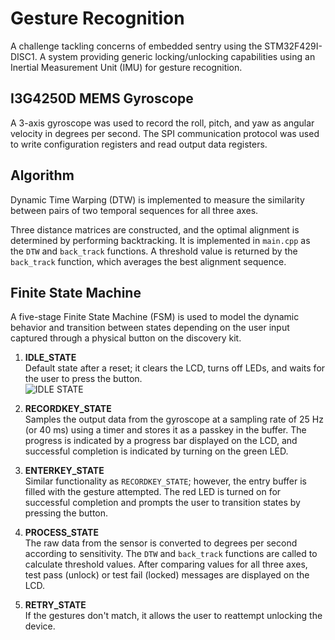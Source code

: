 # Gesture Recognition

A challenge tackling concerns of embedded sentry using the STM32F429I-DISC1. A system providing generic locking/unlocking capabilities using an Inertial Measurement Unit (IMU) for gesture recognition.

## I3G4250D MEMS Gyroscope

A 3-axis gyroscope was used to record the roll, pitch, and yaw as angular velocity in degrees per second. The SPI communication protocol was used to write configuration registers and read output data registers.

## Algorithm

Dynamic Time Warping (DTW) is implemented to measure the similarity between pairs of two temporal sequences for all three axes.

Three distance matrices are constructed, and the optimal alignment is determined by performing backtracking. It is implemented in `main.cpp` as the `DTW` and `back_track` functions. A threshold value is returned by the `back_track` function, which averages the best alignment sequence.

## Finite State Machine

A five-stage Finite State Machine (FSM) is used to model the dynamic behavior and transition between states depending on the user input captured through a physical button on the discovery kit.


1. **IDLE_STATE**  
   Default state after a reset; it clears the LCD, turns off LEDs, and waits for the user to press the button.<br>
   ![IDLE STATE](IMG_0277.HEIC)

3. **RECORDKEY_STATE**  
   Samples the output data from the gyroscope at a sampling rate of 25 Hz (or 40 ms) using a timer and stores it as a passkey in the buffer. The progress is indicated by a progress bar displayed on the LCD, and successful completion is indicated by turning on the green LED.

4. **ENTERKEY_STATE**  
   Similar functionality as `RECORDKEY_STATE`; however, the entry buffer is filled with the gesture attempted. The red LED is turned on for successful completion and prompts the user to transition states by pressing the button.

5. **PROCESS_STATE**  
   The raw data from the sensor is converted to degrees per second according to sensitivity. The `DTW` and `back_track` functions are called to calculate threshold values. After comparing values for all three axes, test pass (unlock) or test fail (locked) messages are displayed on the LCD.

6. **RETRY_STATE**  
   If the gestures don't match, it allows the user to reattempt unlocking the device.
